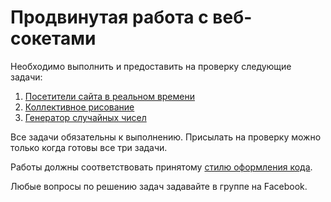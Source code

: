 Продвинутая работа с веб-сокетами
===

Необходимо выполнить и предоставить на проверку следующие задачи:

1. [Посетители сайта в реальном времени](./realtime/)
2. [Коллективное рисование](./draw/)
3. [Генератор случайных чисел](./random/)

Все задачи обязательны к выполнению. Присылать на проверку можно только когда готовы все три задачи.

Работы должны соответствовать принятому [стилю оформления кода](https://netology-university.bitbucket.io/codestyle/).

Любые вопросы по решению задач задавайте в группе на Facebook.
